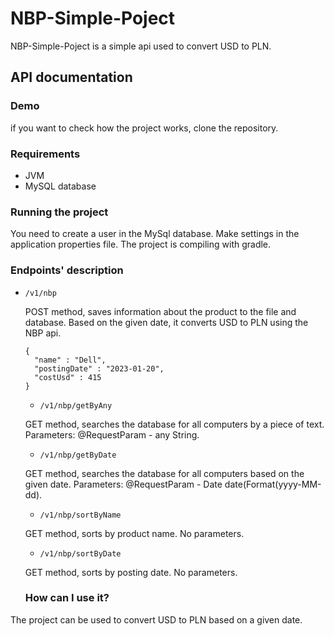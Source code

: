 # NBP-Simple-Poject

NBP-Simple-Poject is a simple api used to convert USD to PLN.

## API documentation

### Demo

if you want to check how the project works, clone the repository.

### Requirements

* JVM
* MySQL database

### Running the project

You need to create a user in the MySql database. Make settings in the application properties file. The project is compiling with gradle.

### Endpoints' description

* `/v1/nbp`

  POST method, saves information about the product to the file and database. Based on the given date, it converts USD to PLN using the NBP api.

  ```
  {
    "name" : "Dell",
    "postingDate" : "2023-01-20",
    "costUsd" : 415
  }
  ```

  * `/v1/nbp/getByAny`
 
  GET method, searches the database for all computers by a piece of text. Parameters: @RequestParam - any String.

   * `/v1/nbp/getByDate`
 
  GET method, searches the database for all computers based on the given date. Parameters: @RequestParam - Date date(Format(yyyy-MM-dd).

   * `/v1/nbp/sortByName`
 
  GET method, sorts by product name. No parameters.

   * `/v1/nbp/sortByDate`
 
  GET method, sorts by posting date. No parameters.

  ### How can I use it?
  
The project can be used to convert USD to PLN based on a given date.
